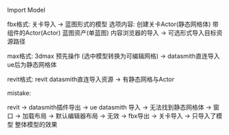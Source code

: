 Import Model

fbx格式: 
    关卡导入 -> 蓝图形式的模型
    选项内容:
    创建关卡Actor(静态网格体)
    带组件的Actor(Actor)
    蓝图资产(单蓝图)
    内容浏览器的导入 -> 可选形式导入目标资源路径

max格式:
    3dmax 预先操作 (选中模型转换为可编辑网格) -> datasmith直连导入ue后为静态网格体

revit格式:
    revit datasmith直连导入资源 -> 有静态网格与Actor

mistake:

revit -> datasmith插件导出 -> ue datasmith 导入
-> 无法找到静态网格体 -> 窗口 -> 加载布局 -> 默认编辑器布局 -> 无效
-> fbx导出 -> 关卡导入 -> 只导入了模型 整体模型的效果




